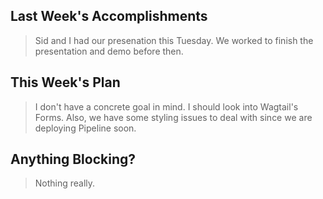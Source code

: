 ## Last Week's Accomplishments

> Sid and I had our presenation this Tuesday. We worked to finish the presentation and demo before then.

## This Week's Plan

> I don't have a concrete goal in mind. I should look into Wagtail's Forms. Also, we have some styling issues to deal with since we are deploying Pipeline soon.

## Anything Blocking?

> Nothing really.
